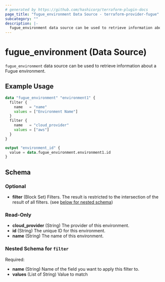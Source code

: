 ```yaml
---
# generated by https://github.com/hashicorp/terraform-plugin-docs
page_title: "fugue_environment Data Source - terraform-provider-fugue"
subcategory: ""
description: |-
  fugue_environment data source can be used to retrieve information about a Fugue environment.
---
```


# fugue_environment (Data Source)

`fugue_environment` data source can be used to retrieve information about a Fugue environment.

## Example Usage

```terraform
data "fugue_environment" "environment1" {
  filter {
    name   = "name"
    values = ["Environment Name"]
  }
  filter {
    name   = "cloud_provider"
    values = ["aws"]
  }
}

output "environment_id" {
  value = data.fugue_environment.environment1.id
}
```

<!-- schema generated by tfplugindocs -->
## Schema

### Optional

- **filter** (Block Set) Filters. The result is restricted to the intersection of the result of all filters. (see [below for nested schema](#nestedblock--filter))

### Read-Only

- **cloud_provider** (String) The provider of this environment.
- **id** (String) The unique ID for this environment.
- **name** (String) The name of this environment.

<a id="nestedblock--filter"></a>
### Nested Schema for `filter`

Required:

- **name** (String) Name of the field you want to apply this filter to.
- **values** (List of String) Value to match


